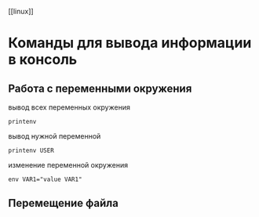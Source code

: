 [[linux]]

# Команды для вывода информации в консоль

## Работа с переменными окружения

вывод всех переменных окружения
```shell
printenv
```

вывод нужной переменной
```shell
printenv USER
```

изменение переменной окружения
```shell
env VAR1="value VAR1"
```

## Перемещение файла
